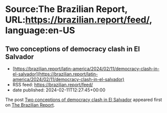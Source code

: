# Source:The Brazilian Report, URL:https://brazilian.report/feed/, language:en-US

## Two conceptions of democracy clash in El Salvador
 - [https://brazilian.report/latin-america/2024/02/11/democracy-clash-in-el-salvador](https://brazilian.report/latin-america/2024/02/11/democracy-clash-in-el-salvador)
 - RSS feed: https://brazilian.report/feed/
 - date published: 2024-02-11T12:27:45+00:00

<p>The post <a href="https://brazilian.report/latin-america/2024/02/11/democracy-clash-in-el-salvador/">Two conceptions of democracy clash in El Salvador</a> appeared first on <a href="https://brazilian.report">The Brazilian Report</a>.</p>


